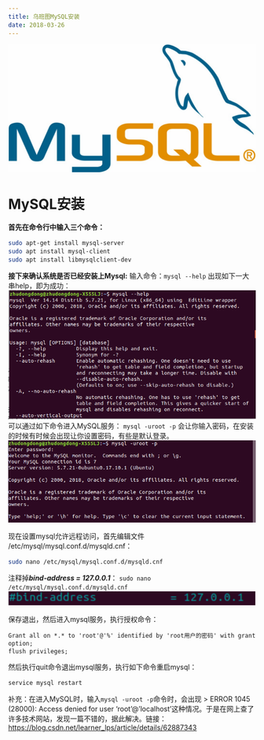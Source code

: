 ```yaml
---
title: 乌班图MySQL安装
date: 2018-03-26
---
```


![](https://raw.githubusercontent.com/smilelc3/blog/main/images/乌班图MySQL安装/1200px-MySQL.svg.jpg)

# MySQL安装

**首先在命令行中输入三个命令：**

```bash
sudo apt-get install mysql-server
sudo apt install mysql-client
sudo apt install libmysqlclient-dev
```

**接下来确认系统是否已经安装上Mysql:**
输入命令：`mysql --help`
出现如下一大串help，即为成功：
![](https://raw.githubusercontent.com/smilelc3/blog/main/images/乌班图MySQL安装/abcf4d0acea8f65d152a9309813a5239.png)
可以通过如下命令进入MySQL服务：
`mysql -uroot -p`
会让你输入密码，在安装的时候有时候会出现让你设置密码，有些是默认登录。
![](https://raw.githubusercontent.com/smilelc3/blog/main/images/乌班图MySQL安装/24abdc15c758a0dabe4e5dbc6cac6a41.png)

现在设置mysql允许远程访问，首先编辑文件 /etc/mysql/mysql.conf.d/mysqld.cnf：

```bash
sudo nano /etc/mysql/mysql.conf.d/mysqld.cnf
```

注释掉***bind-address = 127.0.0.1***：
`sudo nano /etc/mysql/mysql.conf.d/mysqld.cnf`
![](https://raw.githubusercontent.com/smilelc3/blog/main/images/乌班图MySQL安装/微信截图_20190320165642.png)

保存退出，然后进入mysql服务，执行授权命令：

```mysql
Grant all on *.* to 'root'@'%' identified by 'root用户的密码' with grant option;
flush privileges;
```

然后执行quit命令退出mysql服务，执行如下命令重启mysql：

```bash
service mysql restart
```

补充：在进入MySQL时，输入`mysql -uroot -p`命令时，会出现 > ERROR 1045 (28000): Access denied for user ‘root’@’localhost’这种情况。于是在网上查了许多技术网站，发现一篇不错的，据此解决。链接： <https://blog.csdn.net/learner_lps/article/details/62887343>
